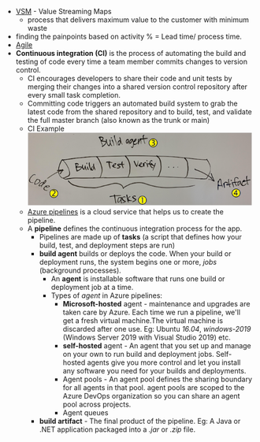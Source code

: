 - [VSM](https://docs.microsoft.com/en-us/learn/modules/assess-your-development-process/4-assess-process-efficiency) - Value Streaming Maps
    - process that delivers maximum value to the customer with minimum waste
- finding the painpoints based on activity % = Lead time/ process time.
- [Agile](https://agilemanifesto.org/)
- **Continuous integration (CI)** is the process of automating the build and testing of code every time a team member commits changes to version control.
    - CI encourages developers to share their code and unit tests by merging their changes into a shared version control repository after every small task completion. 
    - Committing code triggers an automated build system to grab the latest code from the shared repository and to build, test, and validate the full master branch (also known as the trunk or main)
    - CI Example ![CI image](https://github.com/self-upgrade-pkaur/.net-new-batches/blob/master/AzureDevOps/images/CI.png)
    - [Azure pipelines](https://docs.microsoft.com/en-us/learn/modules/create-a-build-pipeline/2-what-is-azure-pipelines) is a cloud service that helps us to create the pipeline.
    - A **pipeline** defines the continuous integration process for the app.
        - Pipelines are made up of **tasks** (a script that defines how your build, test, and deployment  steps are run)
        - **build agent** builds or deploys the code. When your build or deployment runs, the system begins one or more, *jobs* (background processes).
          - An **agent** is installable software that runs one build or deployment job at a time.
          - Types of *agent* in Azure pipelines:
            - **Microsoft-hosted** agent - maintenance and upgrades are taken care by Azure. Each time we run a pipeline, we'll get a fresh virtual machine.The virtual machine is discarded after one use. Eg: Ubuntu *16.04*, *windows-2019* (Windows Server 2019 with Visual Studio 2019) etc.
            - **self-hosted** agent - An agent that you set up and manage on your own to run build and deployment jobs. Self-hosted agents give you more control and let you install any software you need for your builds and deployments.
            - Agent pools - An agent pool defines the sharing boundary for all agents in that pool. agent pools are scoped to the Azure DevOps organization so you can share an agent pool across projects.
            - Agent queues
        - **build artifact** - The final product of the pipeline. Eg: A Java or .NET application packaged into a *.jar* or *.zip* file.